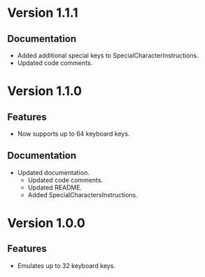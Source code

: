 # Version 1.1.1
## Documentation
- Added additional special keys to SpecialCharacterInstructions.
- Updated code comments.

# Version 1.1.0
## Features
- Now supports up to 64 keyboard keys.

## Documentation
- Updated documentation.
  - Updated code comments.
  - Updated README.
  - Added SpecialCharactersInstructions.

# Version 1.0.0
## Features
- Emulates up to 32 keyboard keys.